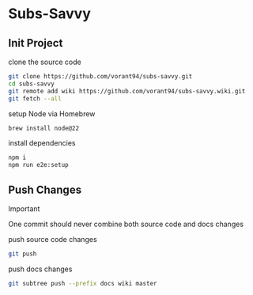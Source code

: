 # Subs-Savvy

## Init Project

clone the source code

```bash
git clone https://github.com/vorant94/subs-savvy.git
cd subs-savvy
git remote add wiki https://github.com/vorant94/subs-savvy.wiki.git
git fetch --all
```

setup Node via Homebrew

```bash
brew install node@22
```

install dependencies

```bash
npm i
npm run e2e:setup
```

## Push Changes

> [!IMPORTANT]
> One commit should never combine both source code and docs changes

push source code changes

```bash
git push
```

push docs changes

```bash
git subtree push --prefix docs wiki master
```

